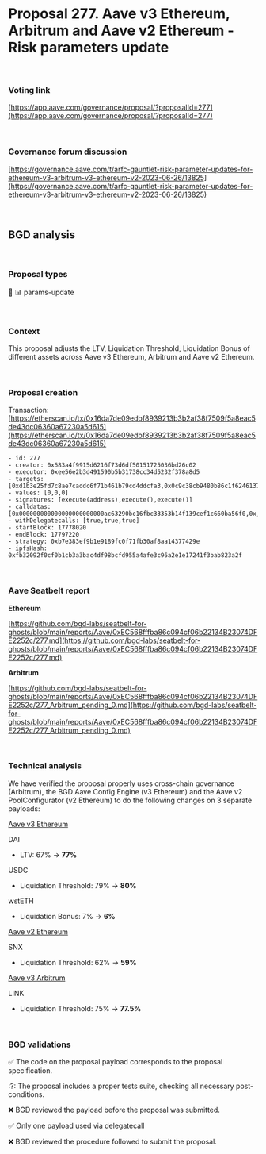 # Proposal 277. Aave v3 Ethereum, Arbitrum and Aave v2 Ethereum - Risk parameters update

<br>

### Voting link

[https://app.aave.com/governance/proposal/?proposalId=277](https://app.aave.com/governance/proposal/?proposalId=277)

<br>

### Governance forum discussion

[https://governance.aave.com/t/arfc-gauntlet-risk-parameter-updates-for-ethereum-v3-arbitrum-v3-ethereum-v2-2023-06-26/13825](https://governance.aave.com/t/arfc-gauntlet-risk-parameter-updates-for-ethereum-v3-arbitrum-v3-ethereum-v2-2023-06-26/13825)

<br>

## BGD analysis

<br>

### Proposal types

:wrench: :bar_chart: params-update

<br>

### Context

This proposal adjusts the LTV, Liquidation Threshold, Liquidation Bonus of different assets across Aave v3 Ethereum, Arbitrum and Aave v2 Ethereum.

<br>

### Proposal creation

Transaction: [https://etherscan.io/tx/0x16da7de09edbf8939213b3b2af38f7509f5a8eac5de43dc06360a67230a5d615](https://etherscan.io/tx/0x16da7de09edbf8939213b3b2af38f7509f5a8eac5de43dc06360a67230a5d615)

```
- id: 277
- creator: 0x683a4f9915d6216f73d6df50151725036bd26c02
- executor: 0xee56e2b3d491590b5b31738cc34d5232f378a8d5
- targets: [0xd1b3e25fd7c8ae7caddc6f71b461b79cd4ddcfa3,0x0c9c38cb9480b86c1f624613749b02379b0448ce,0xf7c3350757de224bdb2b77a3943c8667acee3d37]
- values: [0,0,0]
- signatures: [execute(address),execute(),execute()]
- calldatas: [0x000000000000000000000000ac63290bc16fbc33353b14f139cef1c660ba56f0,0x,0x]
- withDelegatecalls: [true,true,true]
- startBlock: 17778020
- endBlock: 17797220
- strategy: 0xb7e383ef9b1e9189fc0f71fb30af8aa14377429e
- ipfsHash: 0xfb32092f0cf0b1cb3a3bac4df98bcfd955a4afe3c96a2e1e17241f3bab823a2f
```

<br>

### Aave Seatbelt report

**Ethereum**

[https://github.com/bgd-labs/seatbelt-for-ghosts/blob/main/reports/Aave/0xEC568fffba86c094cf06b22134B23074DFE2252c/277.md](https://github.com/bgd-labs/seatbelt-for-ghosts/blob/main/reports/Aave/0xEC568fffba86c094cf06b22134B23074DFE2252c/277.md)


**Arbitrum**

[https://github.com/bgd-labs/seatbelt-for-ghosts/blob/main/reports/Aave/0xEC568fffba86c094cf06b22134B23074DFE2252c/277_Arbitrum_pending_0.md](https://github.com/bgd-labs/seatbelt-for-ghosts/blob/main/reports/Aave/0xEC568fffba86c094cf06b22134B23074DFE2252c/277_Arbitrum_pending_0.md)

<br>

### Technical analysis

We have verified the proposal properly uses cross-chain governance (Arbitrum), the BGD Aave Config Engine (v3 Ethereum) and the Aave v2 PoolConfigurator (v2 Ethereum) to do the following changes on 3 separate payloads:

[Aave v3 Ethereum](https://etherscan.io/address/0x0c9c38cb9480b86c1f624613749b02379b0448ce#code#F1#L35)

DAI
- LTV: 67% -> **77%**

USDC
- Liquidation Threshold: 79% -> **80%**

wstETH
- Liquidation Bonus: 7% -> **6%**

[Aave v2 Ethereum](https://etherscan.io/address/0xf7c3350757de224bdb2b77a3943c8667acee3d37#code#F1#L73)

SNX
- Liquidation Threshold: 62% -> **59%**


[Aave v3 Arbitrum](https://arbiscan.io/address/0xac63290bc16fbc33353b14f139cef1c660ba56f0#code#F1#L17)

LINK
- Liquidation Threshold: 75% -> **77.5%**

<br>

### BGD validations

:white_check_mark: The code on the proposal payload corresponds to the proposal specification.

:?: The proposal includes a proper tests suite, checking all necessary post-conditions.

:x: BGD reviewed the payload before the proposal was submitted.

:white_check_mark: Only one payload used via delegatecall

:x: BGD reviewed the procedure followed to submit the proposal.
